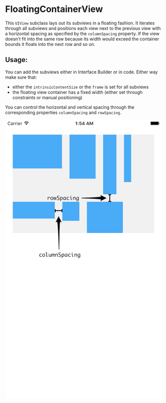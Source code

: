 # FloatingContainerView

This `UIView` subclass lays out its subviews in a floating fashion.
It iterates through all subviews and positions each view next to the previous view
with a horizontal spacing as specified by the `columnSpacing` property.
If the view doesn't fit into the same row because its width would exceed
the container bounds it floats into the next row and so on.

## Usage:

You can add the subviews either in Interface Builder or in code.
Either way make sure that:
  - either the `intrinsicContentSize` or the `frame` is set for all subviews
  - the floating view container has a fixed width
    (either set through constraints or manual positioning)  

You can control the horizontal and vertical spacing
through the corresponding properties `columnSpacing` and `rowSpacing`.  
  
  
![Screenshot](https://github.com/mischa-hildebrand/FloatingContainerView/blob/master/FloatingContainerViewScreenshot_nonRetina.png)
